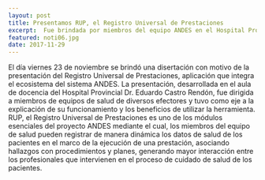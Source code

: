 ```yaml
---
layout: post
title: Presentamos RUP, el Registro Universal de Prestaciones
excerpt:  Fue brindada por miembros del equipo ANDES en el Hospital Provincial Dr. Castro Rendón.
featured: noti06.jpg
date: 2017-11-29
---
```


El día viernes 23 de noviembre se brindó una disertación con motivo de la presentación del Registro Universal de Prestaciones, aplicación que integra el ecosistema del sistema ANDES.
La presentación, desarrollada en el aula de docencia del Hospital Provincial Dr. Eduardo Castro Rendón, fue dirigida a miembros de equipos de salud de diversos efectores y tuvo como eje a la explicación de su funcionamiento y los beneficios de utilizar la herramienta. 
RUP, el Registro Universal de Prestaciones es uno de los módulos esenciales del proyecto ANDES mediante el cual, los miembros del equipo de salud pueden registrar de manera dinámica los datos de salud de los pacientes en el marco de la ejecución de una prestación, asociando hallazgos con procedimientos y planes, generando mayor interacción entre los profesionales que intervienen en el proceso de cuidado de salud de los pacientes.